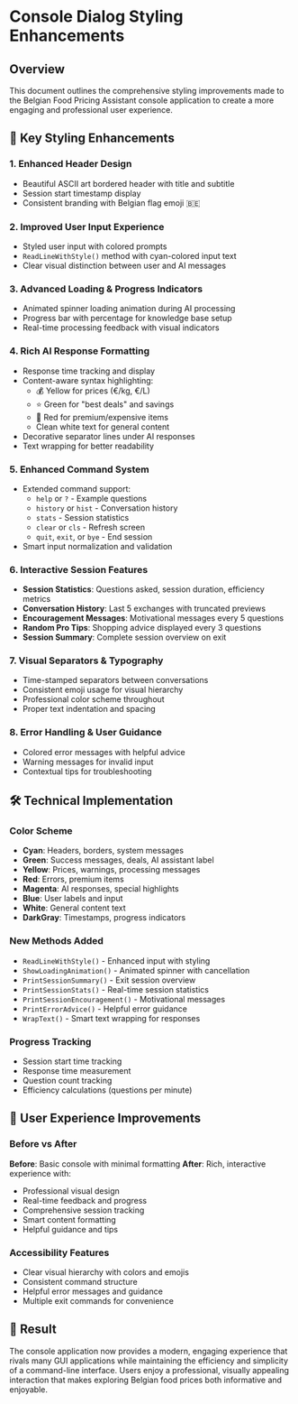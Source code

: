 # Console Dialog Styling Enhancements

## Overview

This document outlines the comprehensive styling improvements made to the Belgian Food Pricing Assistant console application to create a more engaging and professional user experience.

## 🎨 Key Styling Enhancements

### 1. **Enhanced Header Design**

- Beautiful ASCII art bordered header with title and subtitle
- Session start timestamp display
- Consistent branding with Belgian flag emoji 🇧🇪

### 2. **Improved User Input Experience**

- Styled user input with colored prompts
- `ReadLineWithStyle()` method with cyan-colored input text
- Clear visual distinction between user and AI messages

### 3. **Advanced Loading & Progress Indicators**

- Animated spinner loading animation during AI processing
- Progress bar with percentage for knowledge base setup
- Real-time processing feedback with visual indicators

### 4. **Rich AI Response Formatting**

- Response time tracking and display
- Content-aware syntax highlighting:
  - 💰 Yellow for prices (€/kg, €/L)
  - ⭐ Green for "best deals" and savings
  - 💎 Red for premium/expensive items
  - Clean white text for general content
- Decorative separator lines under AI responses
- Text wrapping for better readability

### 5. **Enhanced Command System**

- Extended command support:
  - `help` or `?` - Example questions
  - `history` or `hist` - Conversation history
  - `stats` - Session statistics
  - `clear` or `cls` - Refresh screen
  - `quit`, `exit`, or `bye` - End session
- Smart input normalization and validation

### 6. **Interactive Session Features**

- **Session Statistics**: Questions asked, session duration, efficiency metrics
- **Conversation History**: Last 5 exchanges with truncated previews
- **Encouragement Messages**: Motivational messages every 5 questions
- **Random Pro Tips**: Shopping advice displayed every 3 questions
- **Session Summary**: Complete session overview on exit

### 7. **Visual Separators & Typography**

- Time-stamped separators between conversations
- Consistent emoji usage for visual hierarchy
- Professional color scheme throughout
- Proper text indentation and spacing

### 8. **Error Handling & User Guidance**

- Colored error messages with helpful advice
- Warning messages for invalid input
- Contextual tips for troubleshooting

## 🛠️ Technical Implementation

### Color Scheme

- **Cyan**: Headers, borders, system messages
- **Green**: Success messages, deals, AI assistant label
- **Yellow**: Prices, warnings, processing messages
- **Red**: Errors, premium items
- **Magenta**: AI responses, special highlights
- **Blue**: User labels and input
- **White**: General content text
- **DarkGray**: Timestamps, progress indicators

### New Methods Added

- `ReadLineWithStyle()` - Enhanced input with styling
- `ShowLoadingAnimation()` - Animated spinner with cancellation
- `PrintSessionSummary()` - Exit session overview
- `PrintSessionStats()` - Real-time session statistics
- `PrintSessionEncouragement()` - Motivational messages
- `PrintErrorAdvice()` - Helpful error guidance
- `WrapText()` - Smart text wrapping for responses

### Progress Tracking

- Session start time tracking
- Response time measurement
- Question count tracking
- Efficiency calculations (questions per minute)

## 🎯 User Experience Improvements

### Before vs After

**Before**: Basic console with minimal formatting
**After**: Rich, interactive experience with:

- Professional visual design
- Real-time feedback and progress
- Comprehensive session tracking
- Smart content formatting
- Helpful guidance and tips

### Accessibility Features

- Clear visual hierarchy with colors and emojis
- Consistent command structure
- Helpful error messages and guidance
- Multiple exit commands for convenience

## 🚀 Result

The console application now provides a modern, engaging experience that rivals many GUI applications while maintaining the efficiency and simplicity of a command-line interface. Users enjoy a professional, visually appealing interaction that makes exploring Belgian food prices both informative and enjoyable.
